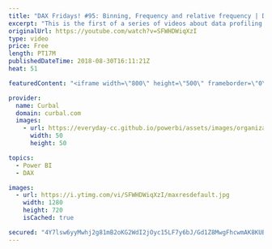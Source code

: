```yaml
---
title: "DAX Fridays! #95: Binning, Frequency and relative frequency | Data profiler"
excerpt: "This is the first of a series of videos about data profiling and descriptive statistics. In today's video, I will show you how to bin data,  calculate the frequency and relative frequency using DAX.  What you think about the series? let me know in the comment box.  Download file here: https://curbal.com/blog/glossary/median-dax-functions"
originalUrl: https://youtube.com/watch?v=SFWHDWiqXzI
type: video
price: Free
length: PT17M
publishedDateTime: 2018-08-30T16:11:21Z
heat: 51

featuredContent: "<iframe width=\"800\" height=\"500\" frameborder=\"0\" src=\"https://www.youtube.com/embed/SFWHDWiqXzI\" allow=\"accelerometer; autoplay; encrypted-media; gyroscope; picture-in-picture\" allowfullscreen></iframe>"

provider:
  name: Curbal
  domain: curbal.com
  images:
    - url: https://everyday-cc.github.io/powerbi/assets/images/organizations/curbal.com-50x50.jpg
      width: 50
      height: 50

topics:
  - Power BI
  - DAX

images:
  - url: https://i.ytimg.com/vi/SFWHDWiqXzI/maxresdefault.jpg
    width: 1280
    height: 720
    isCached: true

secured: "4Y7lsw6yyMwhj2g81mB2oKG2WdI2jOyc15LF7y6bJ/Gd1Z8MwgFhcwmAK8KUBlN9GXBlZzoz9CAakrzWEFtsMrdiHbonrvdzWU0PV4w2pmOf561onUQ4dDMKenrY5efyIIhftU1z8eohIRiRtCIGMH3FzWducVGfi2Czpf3mKLd+S3pojDDt2YCcxGtu9vHJDdiTLe9J3Wd5TmmhuyCdjLOJAZ/6abdeROxuANUy2cHJ/7vpjuGa4Gi/bIs4iFwrj+WhD8i1vs5cbs2VNThDx+tog1z++vxMKJ32azkkoDhdajHc8jompYBpHsNyplPjjQvbowcdaYJQSSIru3iJntrtc1sHIjOc2NU/Ufo2XZLzjZXOcTeRpfZEcONScoV8oA6RN37LVAGFdgqT2/3cIVfsaVJLAAOvqEQ3jd65ezY=;LFJmWVllyWwXWihwn1mimg=="
---
```



